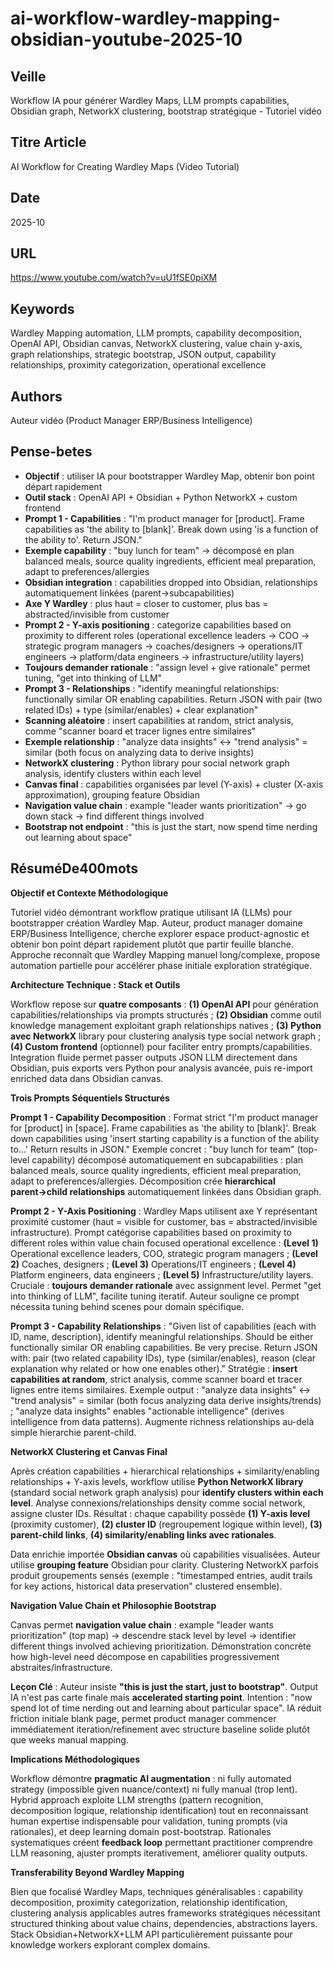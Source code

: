 # ai-workflow-wardley-mapping-obsidian-youtube-2025-10

## Veille
Workflow IA pour générer Wardley Maps, LLM prompts capabilities, Obsidian graph, NetworkX clustering, bootstrap stratégique - Tutoriel vidéo

## Titre Article
AI Workflow for Creating Wardley Maps (Video Tutorial)

## Date
2025-10

## URL
https://www.youtube.com/watch?v=uU1fSE0piXM

## Keywords
Wardley Mapping automation, LLM prompts, capability decomposition, OpenAI API, Obsidian canvas, NetworkX clustering, value chain y-axis, graph relationships, strategic bootstrap, JSON output, capability relationships, proximity categorization, operational excellence

## Authors
Auteur vidéo (Product Manager ERP/Business Intelligence)

## Pense-betes
- **Objectif** : utiliser IA pour bootstrapper Wardley Map, obtenir bon point départ rapidement
- **Outil stack** : OpenAI API + Obsidian + Python NetworkX + custom frontend
- **Prompt 1 - Capabilities** : "I'm product manager for [product]. Frame capabilities as 'the ability to [blank]'. Break down using 'is a function of the ability to'. Return JSON."
- **Exemple capability** : "buy lunch for team" → décomposé en plan balanced meals, source quality ingredients, efficient meal preparation, adapt to preferences/allergies
- **Obsidian integration** : capabilities dropped into Obsidian, relationships automatiquement linkées (parent→subcapabilities)
- **Axe Y Wardley** : plus haut = closer to customer, plus bas = abstracted/invisible from customer
- **Prompt 2 - Y-axis positioning** : categorize capabilities based on proximity to different roles (operational excellence leaders → COO → strategic program managers → coaches/designers → operations/IT engineers → platform/data engineers → infrastructure/utility layers)
- **Toujours demander rationale** : "assign level + give rationale" permet tuning, "get into thinking of LLM"
- **Prompt 3 - Relationships** : "identify meaningful relationships: functionally similar OR enabling capabilities. Return JSON with pair (two related IDs) + type (similar/enables) + clear explanation"
- **Scanning aléatoire** : insert capabilities at random, strict analysis, comme "scanner board et tracer lignes entre similaires"
- **Exemple relationship** : "analyze data insights" ↔ "trend analysis" = similar (both focus on analyzing data to derive insights)
- **NetworkX clustering** : Python library pour social network graph analysis, identify clusters within each level
- **Canvas final** : capabilities organisées par level (Y-axis) + cluster (X-axis approximation), grouping feature Obsidian
- **Navigation value chain** : example "leader wants prioritization" → go down stack → find different things involved
- **Bootstrap not endpoint** : "this is just the start, now spend time nerding out learning about space"

## RésuméDe400mots

**Objectif et Contexte Méthodologique**

Tutoriel vidéo démontrant workflow pratique utilisant IA (LLMs) pour bootstrapper création Wardley Map. Auteur, product manager domaine ERP/Business Intelligence, cherche explorer espace product-agnostic et obtenir bon point départ rapidement plutôt que partir feuille blanche. Approche reconnaît que Wardley Mapping manuel long/complexe, propose automation partielle pour accélérer phase initiale exploration stratégique.

**Architecture Technique : Stack et Outils**

Workflow repose sur **quatre composants** : **(1) OpenAI API** pour génération capabilities/relationships via prompts structurés ; **(2) Obsidian** comme outil knowledge management exploitant graph relationships natives ; **(3) Python avec NetworkX** library pour clustering analysis type social network graph ; **(4) Custom frontend** (optionnel) pour faciliter entry prompts/capabilities. Integration fluide permet passer outputs JSON LLM directement dans Obsidian, puis exports vers Python pour analysis avancée, puis re-import enriched data dans Obsidian canvas.

**Trois Prompts Séquentiels Structurés**

**Prompt 1 - Capability Decomposition** : Format strict "I'm product manager for [product] in [space]. Frame capabilities as 'the ability to [blank]'. Break down capabilities using 'insert starting capability is a function of the ability to...' Return results in JSON." Exemple concret : "buy lunch for team" (top-level capability) décomposé automatiquement en subcapabilities : plan balanced meals, source quality ingredients, efficient meal preparation, adapt to preferences/allergies. Décomposition crée **hierarchical parent→child relationships** automatiquement linkées dans Obsidian graph.

**Prompt 2 - Y-Axis Positioning** : Wardley Maps utilisent axe Y représentant proximité customer (haut = visible for customer, bas = abstracted/invisible infrastructure). Prompt catégorise capabilities based on proximity to different roles within value chain focused operational excellence : **(Level 1)** Operational excellence leaders, COO, strategic program managers ; **(Level 2)** Coaches, designers ; **(Level 3)** Operations/IT engineers ; **(Level 4)** Platform engineers, data engineers ; **(Level 5)** Infrastructure/utility layers. Cruciale : **toujours demander rationale** avec assignment level. Permet "get into thinking of LLM", facilite tuning iteratif. Auteur souligne ce prompt nécessita tuning behind scenes pour domain spécifique.

**Prompt 3 - Capability Relationships** : "Given list of capabilities (each with ID, name, description), identify meaningful relationships. Should be either functionally similar OR enabling capabilities. Be very precise. Return JSON with: pair (two related capability IDs), type (similar/enables), reason (clear explanation why related or how one enables other)." Stratégie : **insert capabilities at random**, strict analysis, comme scanner board et tracer lignes entre items similaires. Exemple output : "analyze data insights" ↔ "trend analysis" = similar (both focus analyzing data derive insights/trends) ; "analyze data insights" enables "actionable intelligence" (derives intelligence from data patterns). Augmente richness relationships au-delà simple hierarchie parent-child.

**NetworkX Clustering et Canvas Final**

Après création capabilities + hierarchical relationships + similarity/enabling relationships + Y-axis levels, workflow utilise **Python NetworkX library** (standard social network graph analysis) pour **identify clusters within each level**. Analyse connexions/relationships density comme social network, assigne cluster IDs. Résultat : chaque capability possède **(1) Y-axis level** (proximity customer), **(2) cluster ID** (regroupement logique within level), **(3) parent-child links**, **(4) similarity/enabling links avec rationales**.

Data enrichie importée **Obsidian canvas** où capabilities visualisées. Auteur utilise **grouping feature** Obsidian pour clarity. Clustering NetworkX parfois produit groupements sensés (exemple : "timestamped entries, audit trails for key actions, historical data preservation" clustered ensemble).

**Navigation Value Chain et Philosophie Bootstrap**

Canvas permet **navigation value chain** : example "leader wants prioritization" (top map) → descendre stack level by level → identifier different things involved achieving prioritization. Démonstration concrète how high-level need décompose en capabilities progressivement abstraites/infrastructure.

**Leçon Clé** : Auteur insiste **"this is just the start, just to bootstrap"**. Output IA n'est pas carte finale mais **accelerated starting point**. Intention : "now spend lot of time nerding out and learning about particular space". IA réduit friction initiale blank page, permet product manager commencer immédiatement iteration/refinement avec structure baseline solide plutôt que weeks manual mapping.

**Implications Méthodologiques**

Workflow démontre **pragmatic AI augmentation** : ni fully automated strategy (impossible given nuance/context) ni fully manual (trop lent). Hybrid approach exploite LLM strengths (pattern recognition, decomposition logique, relationship identification) tout en reconnaissant human expertise indispensable pour validation, tuning prompts (via rationales), et deep learning domain post-bootstrap. Rationales systematiques créent **feedback loop** permettant practitioner comprendre LLM reasoning, ajuster prompts iterativement, améliorer quality outputs.

**Transferability Beyond Wardley Mapping**

Bien que focalisé Wardley Maps, techniques généralisables : capability decomposition, proximity categorization, relationship identification, clustering analysis applicables autres frameworks stratégiques nécessitant structured thinking about value chains, dependencies, abstractions layers. Stack Obsidian+NetworkX+LLM API particulièrement puissante pour knowledge workers explorant complex domains.
